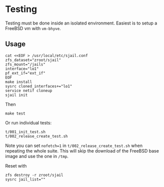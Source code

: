# Testing

Testing must be done inside an isolated environment. Easiest is to setup a
FreeBSD vm with `vm-bhyve`.

## Usage

```
cat <<EOF > /usr/local/etc/sjail.conf
zfs_dataset="zroot/sjail"
zfs_mount="/jails"
interface="lo1"
pf_ext_if="ext_if"
EOF
make install
sysrc cloned_interfaces+="lo1"
service netif cloneup
sjail init
```

Then

```
make test
```

Or run individual tests:

```
t/001_init_test.sh
t/002_release_create_test.sh
```

Note you can set `nofetch=1` in `t/002_release_create_test.sh` when repeating
the whole suite. This will skip the download of the FreeBSD base image and use
the one in `/tmp`.

Reset with

```
zfs destroy -r zroot/sjail
sysrc jail_list=""
```
